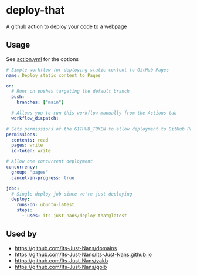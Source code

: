 # deploy-that

A github action to deploy your code to a webpage

## Usage

See [action.yml](./action.yml) for the options

```yaml
# Simple workflow for deploying static content to GitHub Pages
name: Deploy static content to Pages

on:
  # Runs on pushes targeting the default branch
  push:
    branches: ["main"]

  # Allows you to run this workflow manually from the Actions tab
  workflow_dispatch:

# Sets permissions of the GITHUB_TOKEN to allow deployment to GitHub Pages
permissions:
  contents: read
  pages: write
  id-token: write

# Allow one concurrent deployment
concurrency:
  group: "pages"
  cancel-in-progress: true

jobs:
  # Single deploy job since we're just deploying
  deploy:
    runs-on: ubuntu-latest
    steps:
      - uses: its-just-nans/deploy-that@latest
```

## Used by

- <https://github.com/Its-Just-Nans/domains>
- <https://github.com/Its-Just-Nans/Its-Just-Nans.github.io>
- <https://github.com/Its-Just-Nans/yakb>
- <https://github.com/Its-Just-Nans/golb>
